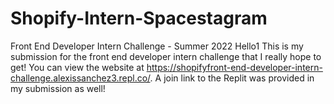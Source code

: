 # Shopify-Intern-Spacestagram
Front End Developer Intern Challenge - Summer 2022
Hello1
This is my submission for the front end developer intern challenge that I really hope to get! 
You can view the website at https://shopifyfront-end-developer-intern-challenge.alexissanchez3.repl.co/. 
A join link to the Replit was provided in my submission as well!
